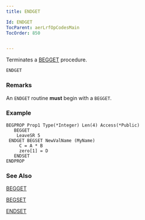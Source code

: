 ```yaml
---
title: ENDGET

Id: ENDGET
TocParent: aerLrfOpCodesMain
TocOrder: 850


---
```


Terminates a [BEGGET](BEGGET.html) procedure.

```
ENDGET       
```

### Remarks
An ```ENDGET``` routine **must** begin with a ```BEGGET```. 

### Example

```
BEGPROP Prop1 Type(*Integer) Len(4) Access(*Public)
   BEGGET
    LeaveSR 5
 ENDGET BEGSET NewValName (MyName)
     C = A * B
     zero[1] = D
   ENDSET
ENDPROP
```

### See Also
[BEGGET](BEGGET.html)

[BEGSET](BEGSET.html)

[ENDSET](ENDSET.html) 
